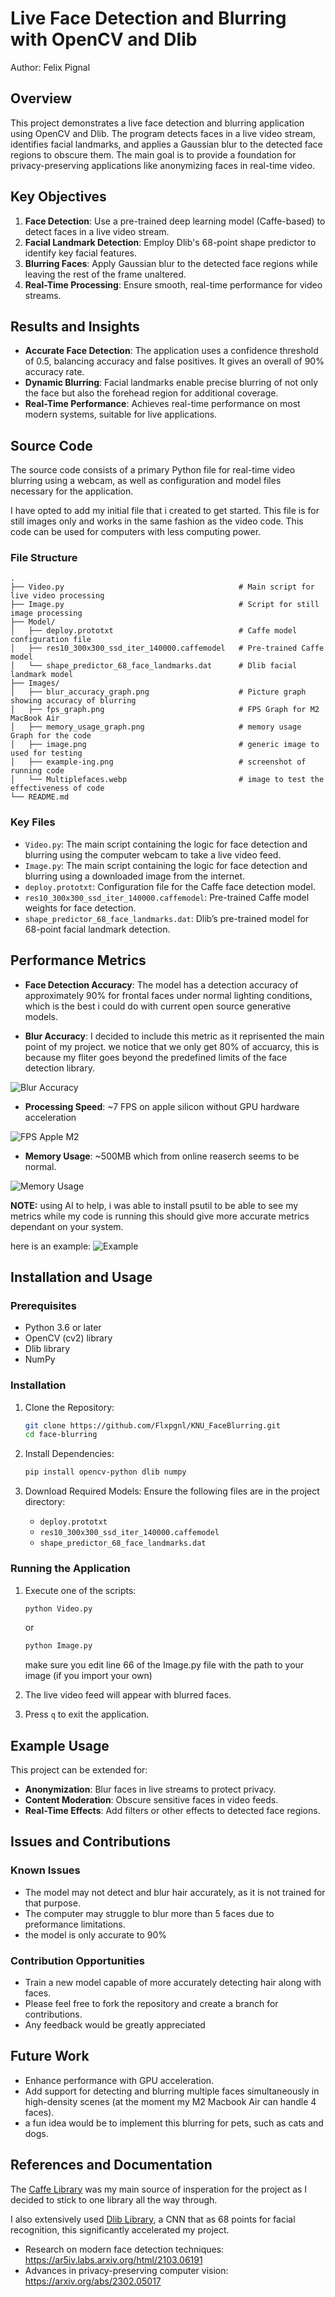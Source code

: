 # Live Face Detection and Blurring with OpenCV and Dlib

Author: Felix Pignal

## Overview

This project demonstrates a live face detection and blurring application using OpenCV and Dlib. The program detects faces in a live video stream, identifies facial landmarks, and applies a Gaussian blur to the detected face regions to obscure them. The main goal is to provide a foundation for privacy-preserving applications like anonymizing faces in real-time video.

## Key Objectives

1. **Face Detection**: Use a pre-trained deep learning model (Caffe-based) to detect faces in a live video stream.
2. **Facial Landmark Detection**: Employ Dlib's 68-point shape predictor to identify key facial features.
3. **Blurring Faces**: Apply Gaussian blur to the detected face regions while leaving the rest of the frame unaltered.
4. **Real-Time Processing**: Ensure smooth, real-time performance for video streams.

## Results and Insights

- **Accurate Face Detection**: The application uses a confidence threshold of 0.5, balancing accuracy and false positives. It gives an overall of 90% accuracy rate.
- **Dynamic Blurring**: Facial landmarks enable precise blurring of not only the face but also the forehead region for additional coverage.
- **Real-Time Performance**: Achieves real-time performance on most modern systems, suitable for live applications.

## Source Code

The source code consists of a primary Python file for real-time video blurring using a webcam, as well as configuration and model files necessary for the application.

I have opted to add my initial file that i created to get started. This file is for still images only and works in the same fashion as the video code. This code can be used for computers with less computing power.

### File Structure

```
.
├── Video.py                                       # Main script for live video processing
├── Image.py                                       # Script for still image processing
├── Model/  
│   ├── deploy.prototxt                            # Caffe model configuration file  
│   ├── res10_300x300_ssd_iter_140000.caffemodel   # Pre-trained Caffe model
│   └── shape_predictor_68_face_landmarks.dat      # Dlib facial landmark model   
├── Images/  
│   ├── blur_accuracy_graph.png                    # Picture graph showing accuracy of blurring
│   ├── fps_graph.png                              # FPS Graph for M2 MacBook Air
│   ├── memory_usage_graph.png                     # memory usage Graph for the code
│   ├── image.png                                  # generic image to used for testing
│   ├── example-ing.png                            # screenshot of running code
│   └── Multiplefaces.webp                         # image to test the effectiveness of code   
└── README.md 
```

### Key Files

- `Video.py`: The main script containing the logic for face detection and blurring using the computer webcam to take a live video feed.
- `Image.py`: The main script containing the logic for face detection and blurring using a downloaded image from the internet.
- `deploy.prototxt`: Configuration file for the Caffe face detection model.
- `res10_300x300_ssd_iter_140000.caffemodel`: Pre-trained Caffe model weights for face detection.
- `shape_predictor_68_face_landmarks.dat`: Dlib’s pre-trained model for 68-point facial landmark detection.

## Performance Metrics

- **Face Detection Accuracy**: The model has a detection accuracy of approximately 90% for 	frontal faces under normal lighting conditions, which is the best i could do with current open source generative models.

- **Blur Accuracy**: I decided to include this metric as it reprisented the main point of my project. we notice that we only get 80% of accuarcy, this is because my fliter goes beyond the predefined limits of the face detection library.

<img src="Images/blur_accuracy_graph.png" alt="Blur Accuracy">

- **Processing Speed**: ~7 FPS on apple silicon without GPU hardware acceleration
<img src="Images/fps_graph.png" alt="FPS Apple M2">

- **Memory Usage**: ~500MB which from online reaserch seems to be normal.
<img src="Images/memory_usage_graph.png" alt="Memory Usage">

**NOTE:** using AI to help, i was able to install psutil to be able to see my metrics while my code is running this should give more accurate metrics dependant on your system. 

here is an example:
<img src="Images/example-img.png" alt="Example">

## Installation and Usage

### Prerequisites

- Python 3.6 or later
- OpenCV (cv2) library
- Dlib library
- NumPy

### Installation

1. Clone the Repository:
    ```bash
    git clone https://github.com/Flxpgnl/KNU_FaceBlurring.git
    cd face-blurring
    ```

2. Install Dependencies:
    ```bash
    pip install opencv-python dlib numpy
    ```

3. Download Required Models:
   Ensure the following files are in the project directory:
   - `deploy.prototxt`
   - `res10_300x300_ssd_iter_140000.caffemodel`
   - `shape_predictor_68_face_landmarks.dat`

### Running the Application

1. Execute one of the scripts:
    ```bash
    python Video.py
    ```
    or

    ```bash
    python Image.py
    ```
    make sure you edit line 66 of the Image.py file with the path to your image (if you import your own)

2. The live video feed will appear with blurred faces.
3. Press `q` to exit the application.

## Example Usage

This project can be extended for:
- **Anonymization**: Blur faces in live streams to protect privacy.
- **Content Moderation**: Obscure sensitive faces in video feeds.
- **Real-Time Effects**: Add filters or other effects to detected face regions.

## Issues and Contributions

### Known Issues

- The model may not detect and blur hair accurately, as it is not trained for that purpose.
- The computer may struggle to blur more than 5 faces due to preformance limitations.
- the model is only accurate to 90%

### Contribution Opportunities

- Train a new model capable of more accurately detecting hair along with faces.
- Please feel free to fork the repository and create a branch for contributions.
- Any feedback would be greatly appreciated

## Future Work

- Enhance performance with GPU acceleration.
- Add support for detecting and blurring multiple faces simultaneously in high-density scenes (at the moment my M2 Macbook Air can handle 4 faces).
- a fun idea would be to implement this blurring for pets, such as cats and dogs.

## References and Documentation

The <a href="https://caffe.berkeleyvision.org ">Caffe Library</a> was my main source of insperation for the project as I decided to stick to one library all the way through. 

I also extensively used  <a href="https://pyimagesearch.com/2021/04/19/face-detection-with-dlib-hog-and-cnn/">Dlib Library</a>, a CNN that as 68 points for facial recognition, this significantly accelerated my project.

- Research on modern face detection techniques: https://ar5iv.labs.arxiv.org/html/2103.06191
- Advances in privacy-preserving computer vision: https://arxiv.org/abs/2302.05017
